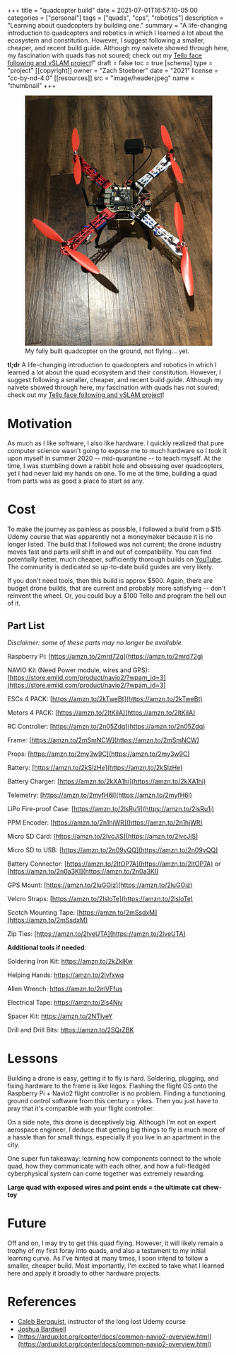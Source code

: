 +++
title = "quadcopter build"
date = 2021-07-01T16:57:10-05:00
categories = ["personal"]
tags = ["quads", "cps", "robotics"]
description = "Learning about quadcopters by building one."
summary = "A life-changing introduction to quadcopters and robotics in which I learned a lot about the ecosystem and constitution. However, I suggest following a smaller, cheaper, and recent build guide. Although my naivete showed through here, my fascination with quads has not soured; check out my [Tello face following and vSLAM project](https://zstoebs.github.io/projects/tello-slam/)!"
draft = false
toc = true
[schema]
  type = "project"
[[copyright]]
  owner = "Zach Stoebner"
  date = "2021"
  license = "cc-by-nd-4.0"
[[resources]]
  src = "image/header.jpeg"
  name = "thumbnail"
+++

<figure>
<img src="image/header.jpeg" alt="My fully built quadcopter." style="height:500px width:200px;" /> 
<figcaption>My fully built quadcopter on the ground, not flying... yet.</figcaption>
</figure>

**tl;dr** A life-changing introduction to quadcopters and robotics in which I learned a lot about the quad ecosystem and their constitution. However, I suggest following a smaller, cheaper, and recent build guide. Although my naivete showed through here, my fascination with quads has not soured; check out my [Tello face following and vSLAM project](/projects/tello-slam/)! 

# Motivation
As much as I like software, I also like hardware. I quickly realized that pure computer science wasn't going to expose me to much hardware so I took it upon myself in summer 2020 -- mid-quarantine -- to teach myself. At the time, I was stumbling down a rabbit hole and obsessing over quadcopters, yet I had never laid my hands on one. To me at the time, building a quad from parts was as good a place to start as any. 


# Cost
To make the journey as painless as possible, I followed a build from a $15 Udemy course that was apparently not a moneymaker because it is no longer listed. The build that I followed was not current; the drone industry moves fast and parts will shift in and out of compatibility. You can find potentially better, much cheaper, sufficiently thorough builds on [YouTube](https://www.youtube.com/watch?v=SfFl_-tof4Y). The community is dedicated so up-to-date build guides are very likely. 

If you don't need tools, then this build is approx $500. Again, there are budget drone builds, that are current and probably more satisfying -- don't reinvent the wheel. Or, you could buy a $100 Tello and program the hell out of it. 

## Part List
<i>Disclaimer: some of these parts may no longer be available.</i>

Raspberry Pi: [https://amzn.to/2mrd72g](https://amzn.to/2mrd72g)

NAVIO Kit (Need Power module, wires and GPS): [https://store.emlid.com/product/navio2/?wpam_id=3](https://store.emlid.com/product/navio2/?wpam_id=3)

ESCs 4 PACK: [https://amzn.to/2kTweBt](https://amzn.to/2kTweBt)

Motors 4 PACK: [https://amzn.to/2ltKilA](https://amzn.to/2ltKilA)

RC Controller: [https://amzn.to/2n05Zdq](https://amzn.to/2n05Zdq)

Frame: [https://amzn.to/2mSmNCW](https://amzn.to/2mSmNCW)

Props: [https://amzn.to/2my3w9C](https://amzn.to/2my3w9C)

Battery: [https://amzn.to/2kSlzHe](https://amzn.to/2kSlzHe)

Battery Charger: [https://amzn.to/2kXA1hi](https://amzn.to/2kXA1hi)

Telemetry: [https://amzn.to/2myfH6l](https://amzn.to/2myfH6l)

LiPo Fire-proof Case: [https://amzn.to/2lsRu1i](https://amzn.to/2lsRu1i)

PPM Encoder: [https://amzn.to/2n1hjWR](https://amzn.to/2n1hjWR)

Micro SD Card: [https://amzn.to/2lvcJiS](https://amzn.to/2lvcJiS)

Micro SD to USB: [https://amzn.to/2n09yQQ](https://amzn.to/2n09yQQ)

Battery Connector: [https://amzn.to/2ltOP7A](https://amzn.to/2ltOP7A) or [https://amzn.to/2n0a3KI](https://amzn.to/2n0a3KI)

GPS Mount: [https://amzn.to/2luGOiz](https://amzn.to/2luGOiz)

Velcro Straps: [https://amzn.to/2lsloTe](https://amzn.to/2lsloTe)

Scotch Mounting Tape: [https://amzn.to/2mSsdxM](https://amzn.to/2mSsdxM)

Zip Ties: [https://amzn.to/2lveUTA](https://amzn.to/2lveUTA)


**Additional tools if needed**: 

Soldering Iron Kit: https://amzn.to/2kZklKw

Helping Hands: https://amzn.to/2lvfxwq

Allen Wrench: https://amzn.to/2mVFfus

Electrical Tape: https://amzn.to/2ls4Niv

Spacer Kit: https://amzn.to/2NTIyeY

Drill and Drill Bits: https://amzn.to/2SQrZBK


# Lessons
Building a drone is easy, getting it to fly is hard. Soldering, plugging, and fixing hardware to the frame is like legos. Flashing the flight OS onto the Raspberry Pi + Navio2 flight controller is no problem. Finding a functioning ground control software from this century = yikes. Then you just have to pray that it's compatible with your flight controller. 

On a side note, this drone is deceptively big. Although I'm not an expert aerospace engineer, I deduce that getting big things to fly is much more of a hassle than for small things, especially if you live in an apartment in the city.

One super fun takeaway: learning how components connect to the whole quad, how they communicate with each other, and how a full-fledged cyberphysical system can come together was extremely rewarding. 

**Large quad with exposed wires and point ends = the ultimate cat chew-toy**


# Future
Off and on, I may try to get this quad flying. However, it will likely remain a trophy of my first foray into quads, and also a testament to my initial learning curve. As I've hinted at many times, I soon intend to follow a smaller, cheaper build. Most importantly, I'm excited to take what I learned here and apply it broadly to other hardware projects. 


# References
- [Caleb Bergquist](https://dojofordrones.com/author/caleberg/), instructor of the long lost Udemy course
- [Joshua Bardwell](https://www.youtube.com/channel/UCX3eufnI7A2I7IkKHZn8KSQ)
- [https://ardupilot.org/copter/docs/common-navio2-overview.html](https://ardupilot.org/copter/docs/common-navio2-overview.html)
